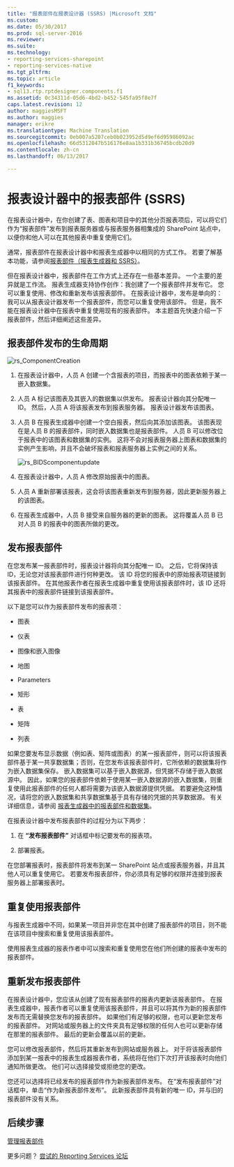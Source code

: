 ```yaml
---
title: "报表部件在报表设计器 (SSRS) |Microsoft 文档"
ms.custom: 
ms.date: 05/30/2017
ms.prod: sql-server-2016
ms.reviewer: 
ms.suite: 
ms.technology:
- reporting-services-sharepoint
- reporting-services-native
ms.tgt_pltfrm: 
ms.topic: article
f1_keywords:
- sql13.rtp.rptdesigner.components.f1
ms.assetid: 0c34311d-05d6-4bd2-b452-545fa95f8e7f
caps.latest.revision: 12
author: maggiesMSFT
ms.author: maggies
manager: erikre
ms.translationtype: Machine Translation
ms.sourcegitcommit: 0eb007a5207ceb0b023952d5d9ef6d95986092ac
ms.openlocfilehash: 66d5312047b516176e8aa1b331b36745bcdb20d9
ms.contentlocale: zh-cn
ms.lasthandoff: 06/13/2017

---
```


# <a name="report-parts-in-report-designer-ssrs"></a>报表设计器中的报表部件 (SSRS)

  在报表设计器中，在你创建了表、图表和项目中的其他分页报表项后，可以将它们作为“报表部件”发布到报表服务器或与报表服务器相集成的 SharePoint 站点中，以便你和他人可以在其他报表中重复使用它们。  
  
 通常，报表部件在报表设计器中和报表生成器中以相同的方式工作。 若要了解基本功能，请参阅[报表部件（报表生成器和 SSRS）](../../reporting-services/report-design/report-parts-report-builder-and-ssrs.md)。  
  
 但在报表设计器中，报表部件在工作方式上还存在一些基本差异。 一个主要的差异就是工作流。 报表生成器支持协作创作：我创建了一个报表部件并发布它。 您可以重复使用、修改和重新发布该报表部件。 在报表设计器中，发布是单向的：我可以从报表设计器发布一个报表部件，而您可以重复使用该部件。 但是，我不能在报表设计器中在报表中重复使用现有的报表部件。 本主题首先快速介绍一下报表部件，然后详细阐述这些差异。  
  
##  <a name="ComponentWorkflow"></a> 报表部件发布的生命周期  
 ![rs_ComponentCreation](../../reporting-services/report-design/media/rs-componentcreation.gif "rs_ComponentCreation")  
  
1.  在报表设计器中，人员 A 创建一个含报表的项目，而报表中的图表依赖于某一嵌入数据集。  
  
2.  人员 A 标记该图表及其嵌入的数据集以供发布。 报表设计器向其分配唯一 ID。 然后，人员 A 将该报表发布到报表服务器。 报表设计器发布该图表。  
  
3.  人员 B 在报表生成器中创建一个空白报表，然后向其添加该图表。 该图表现在是人员 B 的报表部件，同时嵌入数据集也是报表部件。 人员 B 可以修改位于报表中的该图表和数据集的实例。 这将不会对报表服务器上图表和数据集的实例产生影响，并且不会破坏报表和报表服务器上实例之间的关系。  
  
     ![rs_BIDScomponentupdate](../../reporting-services/report-design/media/rs-bidscomponentupdate.gif "rs_BIDScomponentupdate")  
  
4.  在报表设计器中，人员 A 修改原始报表中的图表。  
  
5.  人员 A 重新部署该报表，这会将该图表重新发布到服务器，因此更新服务器上的该图表。  
  
6.  在报表生成器中，人员 B 接受来自服务器的更新的图表。 这将覆盖人员 B 已对人员 B 的报表中的图表所做的更改。  
  
##  <a name="PublishingComponents"></a> 发布报表部件  
 在您发布某一报表部件时，报表设计器将向其分配唯一 ID。 之后，它将保持该 ID，无论您对该报表部件进行何种更改。 该 ID 将您的报表中的原始报表项链接到该报表部件。 在其他报表作者在报表生成器中重复使用该报表部件时，该 ID 还将其报表中的报表部件链接到该报表部件。  
  
 以下是您可以作为报表部件发布的报表项：  
  
-   图表  
  
-   仪表  
  
-   图像和嵌入图像  
  
-   地图  
  
-   Parameters  
  
-   矩形  
  
-   表  
  
-   矩阵  
  
-   列表  
  
 如果您要发布显示数据（例如表、矩阵或图表）的某一报表部件，则可以将该报表部件基于某一共享数据集；否则，在您发布该报表部件时，它所依赖的数据集将作为嵌入数据集保存。 嵌入数据集可以基于嵌入数据源，但凭据不存储于嵌入数据源中。 因此，如果您的报表部件依赖于使用某一嵌入数据源的嵌入数据集，则重复使用此报表部件的任何人都将需要为该嵌入数据源提供凭据。 若要避免这种情况，请将您的嵌入数据集和共享数据集基于具有存储的凭据的共享数据源。 有关详细信息，请参阅 [报表生成器中的报表部件和数据集](../../reporting-services/report-data/report-parts-and-datasets-in-report-builder.md)。  
  
 在报表设计器中发布报表部件的过程分为以下两步：  
  
1.  在 **“发布报表部件”** 对话框中标记要发布的报表项。  
  
2.  部署报表。  
  
 在您部署报表时，报表部件将发布到某一 SharePoint 站点或报表服务器，并且其他人可以重复使用它。 若要发布报表部件，你必须具有足够的权限并连接到报表服务器上部署报表时。  
  
  
##  <a name="SearchReuseComponents"></a> 重复使用报表部件  
 与报表生成器中不同，如果某一项目并非您在其中创建了报表部件的项目，则不能在该项目中搜索和重复使用该报表部件。  
  
 使用报表生成器的报表作者中可以搜索和重复使用您在他们所创建的报表中发布的报表部件。  
  
##  <a name="RepublishingComponents"></a> 重新发布报表部件  
 在报表设计器中，您应该从创建了现有报表部件的报表内更新该报表部件。 在报表生成器中，报表作者可以重复使用该报表部件，并且可以将其作为新的报表部件发布而无需替换您发布的报表部件。 如果他们有足够的权限，也可以更新您发布的报表部件。 对网站或服务器上的文件夹具有足够权限的任何人也可以更新存储在那里的报表部件。 最后的更新会覆盖以前的更新。  
  
 您可以修改报表部件，然后将其重新发布到网站或服务器上。 对于将该报表部件添加到某一报表中的报表生成器报表作者，系统将在他们下次打开该报表时向他们通知所做更改。 他们可以选择接受或拒绝您的更改。  
  
 您还可以选择将已经发布的报表部件作为新报表部件发布。 在“发布报表部件”对话框中，单击“作为新报表部件发布”。 此新报表部件具有新的唯一 ID，并与旧的报表部件没有关系。  

## <a name="next-steps"></a>后续步骤

[管理报表部件](../../reporting-services/report-design/managing-report-parts.md)  

更多问题？ [尝试的 Reporting Services 论坛](http://go.microsoft.com/fwlink/?LinkId=620231)
